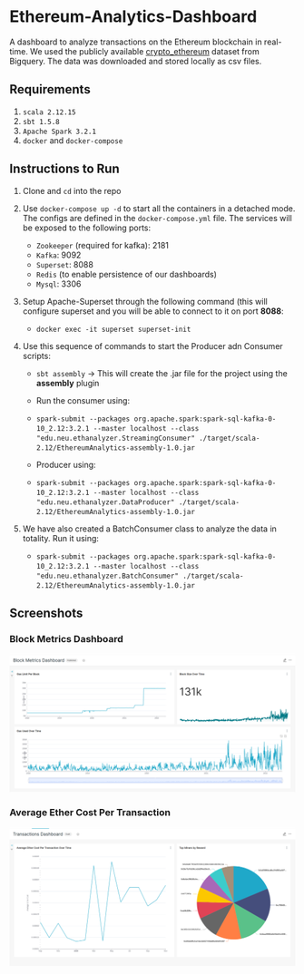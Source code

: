 # Ethereum-Analytics-Dashboard

A dashboard to analyze transactions on the Ethereum blockchain in real-time. We used the publicly available [crypto_ethereum](https://cloud.google.com/blog/products/data-analytics/ethereum-bigquery-public-dataset-smart-contract-analytics) dataset from Bigquery.
The data was downloaded and stored locally as csv files.

## Requirements

1. `scala 2.12.15`
2. `sbt 1.5.8`
3. `Apache Spark 3.2.1`
4. `docker` and `docker-compose`


## Instructions to Run

1. Clone and `cd` into the repo

2. Use `docker-compose up -d` to start all the containers in a detached mode. The configs are defined in the `docker-compose.yml` file.
   The services will be exposed to the following ports:

    - `Zookeeper` (required for kafka): 2181
    - `Kafka`: 9092
    - `Superset`: 8088
    - `Redis` (to enable persistence of our dashboards)
    - `Mysql`: 3306

3. Setup Apache-Superset through the following command (this will configure superset and you will be able to connect to it on port **8088**:

    - ```docker exec -it superset superset-init```


4. Use this sequence of commands to start the Producer adn Consumer scripts:

    - `sbt assembly` -> This will create the .jar file for the project using the **assembly** plugin

    - Run the consumer using:
    - ```spark-submit --packages org.apache.spark:spark-sql-kafka-0-10_2.12:3.2.1 --master localhost --class "edu.neu.ethanalyzer.StreamingConsumer" ./target/scala-2.12/EthereumAnalytics-assembly-1.0.jar```
    - Producer using:
    - ```spark-submit --packages org.apache.spark:spark-sql-kafka-0-10_2.12:3.2.1 --master localhost --class "edu.neu.ethanalyzer.DataProducer" ./target/scala-2.12/EthereumAnalytics-assembly-1.0.jar```

5. We have also created a BatchConsumer class to analyze the data in totality. Run it using:
   - ```spark-submit --packages org.apache.spark:spark-sql-kafka-0-10_2.12:3.2.1 --master localhost --class "edu.neu.ethanalyzer.BatchConsumer" ./target/scala-2.12/EthereumAnalytics-assembly-1.0.jar```

## Screenshots

### Block Metrics Dashboard

![block_metrics_dashboard](/images/block_metrics_dashboard.png)

### Average Ether Cost Per Transaction 

![transaction_dashboard](/images/transaction_dashboard.png)